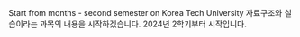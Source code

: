 Start from months - second semester on Korea Tech University
자료구조와 실습이라는 과목의 내용을 시작하겠습니다.
2024년 2학기부터 시작입니다.
